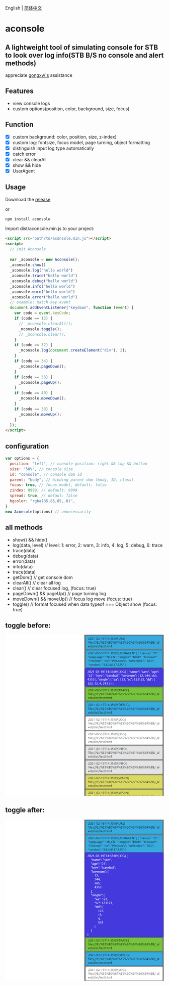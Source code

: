 English | [简体中文](./README_CN.md)

aconsole
==============================

## A lightweight tool of simulating console for STB to look over log info(STB B/S no console and alert methods)

appreciate [gongxw`s](https://github.com/gongxw) assistance 

## Features

- view console logs
- custom options(position, color, background, size, focus)

## Function

- [x] custom background: color, position, size, z-index)
- [x] custom log: fontsize, focus model, page turning, object formatting
- [x] distinguish input log type automatically
- [x] catch error
- [x] clear && clearAll
- [x] show && hide
- [x] UserAgent

## Usage

Download the [release](https://github.com/Maxfengyan/aconsole/releases/download/0.0.1/aconsole.min.js)

or

```
npm install aconsole
```
Import dist/aconsole.min.js to your project:

```html
<script src="path/to/aconsole.min.js"></script>
<script>
  // init Aconsole
  
  var _aconsole = new Aconsole();
  _aconsole.show()
  _aconsole.log("hello world") 
  _aconsole.trace("hello world") 
  _aconsole.debug("hello world")
  _aconsole.info("hello world")
  _aconsole.warn("hello world")
  _aconsole.error("hello world")
  // example: match key event
  document.addEventListener("keydown", function (event) {
    var code = event.keyCode;
    if (code == 13) {
      // _mconsole.clearAll();
      _mconsole.toggle();
      // _mconsole.clear();
    }
    if (code == 32) {
      _mconsole.log(document.createElement("div"), 2);
    }
    if (code == 34) {
      _mconsole.pageDown();
    }
    if (code == 33) {
      _mconsole.pageUp();
    }
    if (code == 40) {
      _mconsole.moveDown();
    }
    if (code == 38) {
      _mconsole.moveUp();
    }
  });
</script>
```

## configuration

```javascript
var options = {
  position: "left", // console position: right && top && bottom
  size: "50%", // console size 
  id: "console", // console dom id
  parent: "body", // binding parent dom (body, ID, class)
  focus: true, // focus model, default: false
  zindex: 9999, // default: 9999
  spread: true, // defaul: false
  bgcolor: "rgba(85,85,85,.8)",
}
new Aconsole(options) // unnecessarily
```

## all methods
- show() && hide()
- log(data, level) // level: 1: error, 2: warn, 3: info, 4: log, 5: debug, 6: trace
- trace(data)
- debug(data)
- error(data)
- info(data)
- trace(data)
- getDom() // get console dom
- clearAll() // clear all log
- clear() // clear focused log, (focus: true)
- pageDown() && pageUp() // page turning log
- moveDown() && moveUp() // focus log move (focus: true)
- toggle() // format focused when data typeof === Object show (focus: true)

## toggle before:

<img src="./image/1.jpg">

## toggle after:
<img src="./image/2.jpg">